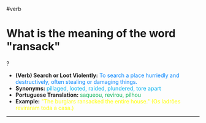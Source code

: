 #verb

# What is the meaning of the word "ransack"
?
* **(Verb) Search or Loot Violently:** <span style="color:rgb(0, 132, 255)">To search a place hurriedly and destructively, often stealing or damaging things.</span>
* **Synonyms:** <span style="color:rgb(0, 176, 240)">pillaged, looted, raided, plundered, tore apart</span>
* **Portuguese Translation:** <span style="color:rgb(0, 176, 80)">saqueou, revirou, pilhou</span>
* **Example:** <span style="color:rgb(255, 255, 0)">"The burglars ransacked the entire house." (Os ladrões reviraram toda a casa.)</span>
---
<!--SR:!2025-06-08,4,270-->
